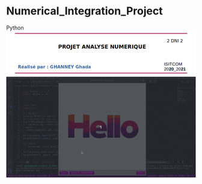 # Numerical_Integration_Project
Python
<img src='Project/entete.png'/>
<img src='Project/demo_peek.gif'/>
